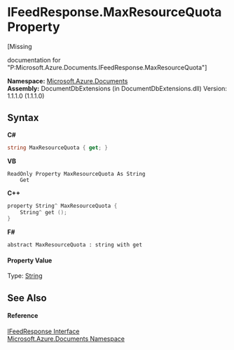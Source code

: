 # IFeedResponse.MaxResourceQuota Property 
 

\[Missing <summary> documentation for "P:Microsoft.Azure.Documents.IFeedResponse.MaxResourceQuota"\]

**Namespace:**&nbsp;<a href="856b2e23-9c8b-2618-f913-67d85d500616">Microsoft.Azure.Documents</a><br />**Assembly:**&nbsp;DocumentDbExtensions (in DocumentDbExtensions.dll) Version: 1.1.1.0 (1.1.1.0)

## Syntax

**C#**<br />
``` C#
string MaxResourceQuota { get; }
```

**VB**<br />
``` VB
ReadOnly Property MaxResourceQuota As String
	Get
```

**C++**<br />
``` C++
property String^ MaxResourceQuota {
	String^ get ();
}
```

**F#**<br />
``` F#
abstract MaxResourceQuota : string with get

```


#### Property Value
Type: <a href="http://msdn2.microsoft.com/en-us/library/s1wwdcbf" target="_blank">String</a>

## See Also


#### Reference
<a href="cbcd444d-ffe1-6199-9c3a-29fa6b4f474e">IFeedResponse Interface</a><br /><a href="856b2e23-9c8b-2618-f913-67d85d500616">Microsoft.Azure.Documents Namespace</a><br />